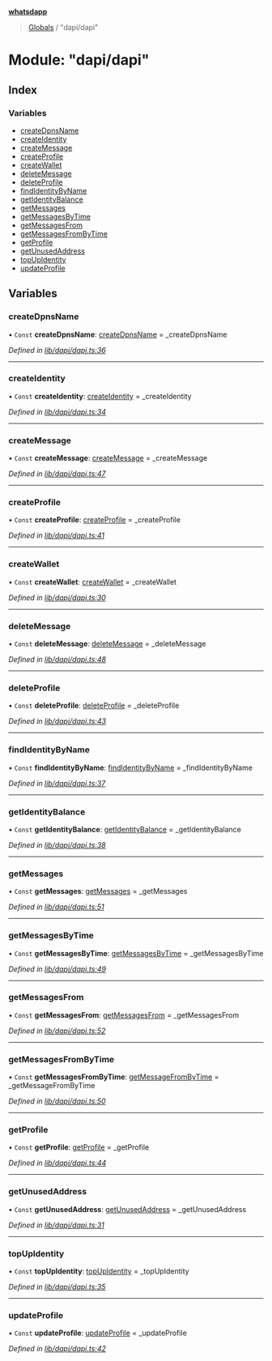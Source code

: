 **[whatsdapp](../README.md)**

> [Globals](../globals.md) / "dapi/dapi"

# Module: "dapi/dapi"

## Index

### Variables

* [createDpnsName](_dapi_dapi_.md#createdpnsname)
* [createIdentity](_dapi_dapi_.md#createidentity)
* [createMessage](_dapi_dapi_.md#createmessage)
* [createProfile](_dapi_dapi_.md#createprofile)
* [createWallet](_dapi_dapi_.md#createwallet)
* [deleteMessage](_dapi_dapi_.md#deletemessage)
* [deleteProfile](_dapi_dapi_.md#deleteprofile)
* [findIdentityByName](_dapi_dapi_.md#findidentitybyname)
* [getIdentityBalance](_dapi_dapi_.md#getidentitybalance)
* [getMessages](_dapi_dapi_.md#getmessages)
* [getMessagesByTime](_dapi_dapi_.md#getmessagesbytime)
* [getMessagesFrom](_dapi_dapi_.md#getmessagesfrom)
* [getMessagesFromByTime](_dapi_dapi_.md#getmessagesfrombytime)
* [getProfile](_dapi_dapi_.md#getprofile)
* [getUnusedAddress](_dapi_dapi_.md#getunusedaddress)
* [topUpIdentity](_dapi_dapi_.md#topupidentity)
* [updateProfile](_dapi_dapi_.md#updateprofile)

## Variables

### createDpnsName

• `Const` **createDpnsName**: [createDpnsName](_dapi_identity_dao_.md#createdpnsname) = \_createDpnsName

*Defined in [lib/dapi/dapi.ts:36](https://github.com/realKidDouglas/whatsdapp-lib/blob/b70ff17/lib/dapi/dapi.ts#L36)*

___

### createIdentity

• `Const` **createIdentity**: [createIdentity](_dapi_identity_dao_.md#createidentity) = \_createIdentity

*Defined in [lib/dapi/dapi.ts:34](https://github.com/realKidDouglas/whatsdapp-lib/blob/b70ff17/lib/dapi/dapi.ts#L34)*

___

### createMessage

• `Const` **createMessage**: [createMessage](_dapi_message_dao_.md#createmessage) = \_createMessage

*Defined in [lib/dapi/dapi.ts:47](https://github.com/realKidDouglas/whatsdapp-lib/blob/b70ff17/lib/dapi/dapi.ts#L47)*

___

### createProfile

• `Const` **createProfile**: [createProfile](_dapi_profile_dao_.md#createprofile) = \_createProfile

*Defined in [lib/dapi/dapi.ts:41](https://github.com/realKidDouglas/whatsdapp-lib/blob/b70ff17/lib/dapi/dapi.ts#L41)*

___

### createWallet

• `Const` **createWallet**: [createWallet](_dapi_wallet_dao_.md#createwallet) = \_createWallet

*Defined in [lib/dapi/dapi.ts:30](https://github.com/realKidDouglas/whatsdapp-lib/blob/b70ff17/lib/dapi/dapi.ts#L30)*

___

### deleteMessage

• `Const` **deleteMessage**: [deleteMessage](_dapi_message_dao_.md#deletemessage) = \_deleteMessage

*Defined in [lib/dapi/dapi.ts:48](https://github.com/realKidDouglas/whatsdapp-lib/blob/b70ff17/lib/dapi/dapi.ts#L48)*

___

### deleteProfile

• `Const` **deleteProfile**: [deleteProfile](_dapi_profile_dao_.md#deleteprofile) = \_deleteProfile

*Defined in [lib/dapi/dapi.ts:43](https://github.com/realKidDouglas/whatsdapp-lib/blob/b70ff17/lib/dapi/dapi.ts#L43)*

___

### findIdentityByName

• `Const` **findIdentityByName**: [findIdentityByName](_dapi_identity_dao_.md#findidentitybyname) = \_findIdentityByName

*Defined in [lib/dapi/dapi.ts:37](https://github.com/realKidDouglas/whatsdapp-lib/blob/b70ff17/lib/dapi/dapi.ts#L37)*

___

### getIdentityBalance

• `Const` **getIdentityBalance**: [getIdentityBalance](_dapi_identity_dao_.md#getidentitybalance) = \_getIdentityBalance

*Defined in [lib/dapi/dapi.ts:38](https://github.com/realKidDouglas/whatsdapp-lib/blob/b70ff17/lib/dapi/dapi.ts#L38)*

___

### getMessages

• `Const` **getMessages**: [getMessages](_dapi_message_dao_.md#getmessages) = \_getMessages

*Defined in [lib/dapi/dapi.ts:51](https://github.com/realKidDouglas/whatsdapp-lib/blob/b70ff17/lib/dapi/dapi.ts#L51)*

___

### getMessagesByTime

• `Const` **getMessagesByTime**: [getMessagesByTime](_dapi_message_dao_.md#getmessagesbytime) = \_getMessagesByTime

*Defined in [lib/dapi/dapi.ts:49](https://github.com/realKidDouglas/whatsdapp-lib/blob/b70ff17/lib/dapi/dapi.ts#L49)*

___

### getMessagesFrom

• `Const` **getMessagesFrom**: [getMessagesFrom](_dapi_message_dao_.md#getmessagesfrom) = \_getMessagesFrom

*Defined in [lib/dapi/dapi.ts:52](https://github.com/realKidDouglas/whatsdapp-lib/blob/b70ff17/lib/dapi/dapi.ts#L52)*

___

### getMessagesFromByTime

• `Const` **getMessagesFromByTime**: [getMessageFromByTime](_dapi_message_dao_.md#getmessagefrombytime) = \_getMessageFromByTime

*Defined in [lib/dapi/dapi.ts:50](https://github.com/realKidDouglas/whatsdapp-lib/blob/b70ff17/lib/dapi/dapi.ts#L50)*

___

### getProfile

• `Const` **getProfile**: [getProfile](_dapi_profile_dao_.md#getprofile) = \_getProfile

*Defined in [lib/dapi/dapi.ts:44](https://github.com/realKidDouglas/whatsdapp-lib/blob/b70ff17/lib/dapi/dapi.ts#L44)*

___

### getUnusedAddress

• `Const` **getUnusedAddress**: [getUnusedAddress](_dapi_wallet_dao_.md#getunusedaddress) = \_getUnusedAddress

*Defined in [lib/dapi/dapi.ts:31](https://github.com/realKidDouglas/whatsdapp-lib/blob/b70ff17/lib/dapi/dapi.ts#L31)*

___

### topUpIdentity

• `Const` **topUpIdentity**: [topUpIdentity](_dapi_identity_dao_.md#topupidentity) = \_topUpIdentity

*Defined in [lib/dapi/dapi.ts:35](https://github.com/realKidDouglas/whatsdapp-lib/blob/b70ff17/lib/dapi/dapi.ts#L35)*

___

### updateProfile

• `Const` **updateProfile**: [updateProfile](_dapi_profile_dao_.md#updateprofile) = \_updateProfile

*Defined in [lib/dapi/dapi.ts:42](https://github.com/realKidDouglas/whatsdapp-lib/blob/b70ff17/lib/dapi/dapi.ts#L42)*
